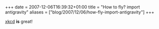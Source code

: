 +++
date = 2007-12-06T16:39:32+01:00
title = "How to fly? import antigravity"
aliases = ["blog/2007/12/06/how-fly-import-antigravity"]
+++

[xkcd](https://xkcd.com/353/) **is** great!
